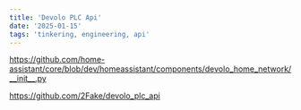 ```yaml
---
title: 'Devolo PLC Api'
date: '2025-01-15'
tags: 'tinkering, engineering, api'
---
```


https://github.com/home-assistant/core/blob/dev/homeassistant/components/devolo_home_network/__init__.py

https://github.com/2Fake/devolo_plc_api
